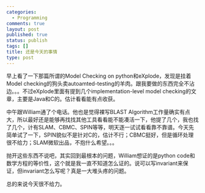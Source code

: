 ```yaml
--- 
categories: 
  - Programming
comments: true
layout: post
published: true
status: publish
tags: []
title: 还是今天的事情
type: post
---
```

早上看了一下那篇所谓的Model Checking on python和eXplode，发现是挂着Model checking的狗头卖autoamted-testing的羊肉。跟我要做的东西完全不沾边。。。不过eXplode里面有提到几个implementation-level model checking的文章，主要是Java和C的。估计看看能有点收获。

中午跟William通了个电话。他也是觉得裸写BLAST Algorithm工作量确实有点大，所以最好还是能够再找找其他工具看看能不能凑活一下，他提了几个，我也找了几个，计有SLAM、CBMC、SPIN等等，明天逐一试试看看靠不靠谱。今天先简单试了一下，SPIN貌似不是针对C的，估计不行；CBMC挺好，但是循环处理很不给力；SLAM微软出品，不抱什么希望。。。

抛开这些东西不说吧，其实回到最根本的问题，William想证的是python code和数学方程的等价性，这个就是我一直不知道怎么证的。说可以写invariant来保证，但invariant怎么写呢？真是一大堆头疼的问题。

总的来说今天很不给力。
